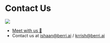 # Contact Us

[![](https://dcbadge.vercel.app/api/server/wuPM9dRgDw)](https://discord.gg/wuPM9dRgDw)

* [Meet with us 👋](https://calendly.com/d/4mp-gd3-k5k/berriai-1-1-onboarding-litellm-hosted-version)
* Contact us at ishaan@berri.ai / krrish@berri.ai
